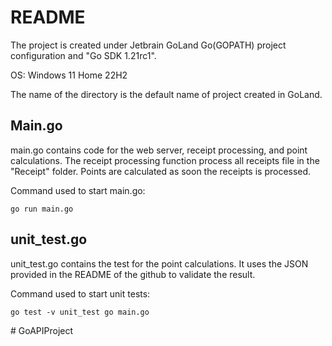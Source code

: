 <h1>README</h1>
The project is created under Jetbrain GoLand Go(GOPATH) project configuration and "Go SDK 1.21rc1". 

OS: Windows 11 Home 22H2

The name of the directory is the default name of project created in GoLand.

<h2>Main.go</h2>
main.go contains code for the web server, receipt processing, and point calculations. The receipt processing function process all receipts file in the "Receipt" folder. Points are calculated as soon the receipts is processed.

Command used to start main.go:

```
go run main.go 
````


<h2>unit_test.go</h2>
unit_test.go contains the test for the point calculations. It uses the JSON provided in the README of the github to validate the result.

Command used to start unit tests: 

``` 
go test -v unit_test go main.go
```

#   G o A P I P r o j e c t 
 
 
